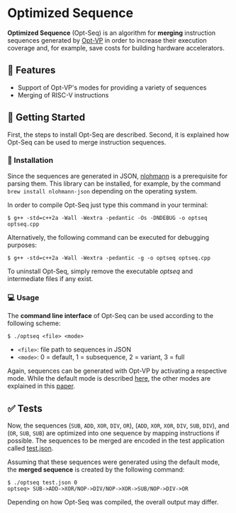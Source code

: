 # Optimized Sequence

**Optimized Sequence** (Opt-Seq) is an algorithm for **merging** instruction sequences generated by
[Opt-VP](https://github.com/agra-uni-bremen/opt-vp) in order to increase their execution coverage and, for example, save
costs for building hardware accelerators.

## :dart: Features

* Support of Opt-VP's modes for providing a variety of sequences
* Merging of RISC-V instructions

## :rocket: Getting Started

First, the steps to install Opt-Seq are described. Second, it is explained how Opt-Seq can be used to merge
instruction sequences.

### :wrench: Installation

Since the sequences are generated in JSON, [nlohmann](https://github.com/nlohmann/json) is a prerequisite for parsing
them. This library can be installed, for example, by the command `brew install nlohmann-json` depending on the
operating system.

In order to compile Opt-Seq just type this command in your terminal:

```console
$ g++ -std=c++2a -Wall -Wextra -pedantic -Os -DNDEBUG -o optseq optseq.cpp
```

Alternatively, the following command can be executed for debugging purposes:

```console
$ g++ -std=c++2a -Wall -Wextra -pedantic -g -o optseq optseq.cpp
```

To uninstall Opt-Seq, simply remove the executable *optseq* and intermediate files if any exist.

### :computer: Usage

The **command line interface** of Opt-Seq can be used according to the following scheme:

```console
$ ./optseq <file> <mode>
```

* `<file>`: file path to sequences in JSON
* `<mode>`: 0 = default, 1 = subsequence, 2 = variant, 3 = full

Again, sequences can be generated with Opt-VP by activating a respective mode. While the default mode is described
[here](https://agra.informatik.uni-bremen.de/doc/konf/FDL2023_JZ.pdf), the other modes are explained in this
[paper](https://agra.informatik.uni-bremen.de/doc/konf/DDECS2024_RK.pdf).

## :white_check_mark: Tests

Now, the sequences (`SUB`, `ADD`, `XOR`, `DIV`, `OR`), (`ADD`, `XOR`, `XOR`, `DIV`, `SUB`, `DIV`), and
(`OR`, `SUB`, `SUB`) are optimized into one sequence by mapping instructions if possible. The sequences to be merged are
encoded in the test application called [test.json](test.json).

Assuming that these sequences were generated using the default mode, the **merged sequence** is created by the
following command:

```console
$ ./optseq test.json 0
optseq> SUB->ADD->XOR/NOP->DIV/NOP->XOR->SUB/NOP->DIV->OR
```

Depending on how Opt-Seq was compiled, the overall output may differ.
